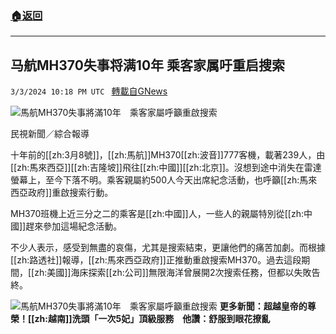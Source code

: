 ###  [:house:返回](README.md)
---


## 马航MH370失事将满10年 乘客家属吁重启搜索
`3/3/2024 10:18 PM UTC ` [轉載自GNews](https://gnews.org/articles/2361600)

![馬航MH370失事將滿10年　乘客家屬呼籲重啟搜索](https://cdn.ftvnews.com.tw/manasystem/FileData/News/5bb5ff87-866c-4482-be0f-6d4b189ff4d3.jpg "馬航MH370失事將滿10年　乘客家屬呼籲重啟搜索")

民視新聞／綜合報導

十年前的[[zh:3月8號]]，[[zh:馬航]]MH370[[zh:波音]]777客機，載著239人，由[[zh:馬來西亞]][[zh:吉隆坡]]飛往[[zh:中國]][[zh:北京]]。沒想到途中消失在雷達螢幕上，至今下落不明。乘客親屬約500人今天出席紀念活動，也呼籲[[zh:馬來西亞政府]]重啟搜索行動。

MH370班機上近三分之二的乘客是[[zh:中國]]人，一些人的親屬特別從[[zh:中國]]趕來參加這場紀念活動。

不少人表示，感受到無盡的哀傷，尤其是搜索結束，更讓他們的痛苦加劇。而根據[[zh:路透社]]報導，[[zh:馬來西亞政府]]正推動重啟搜索MH370。過去這段期間，[[zh:美國]]海床探索[[zh:公司]]無限海洋曾展開2次搜索任務，但都以失敗告終。

![馬航MH370失事將滿10年　乘客家屬呼籲重啟搜索](https://cdn.ftvnews.com.tw/summernotefiles/News/7c0af2b0-baf1-4e8f-a945-a059dacc7d00.jpg "馬航MH370失事將滿10年　乘客家屬呼籲重啟搜索") **更多新聞：超越皇帝的尊榮！[[zh:越南]]洗頭「一次5妃」頂級服務　他讚：舒服到眼花撩亂**
